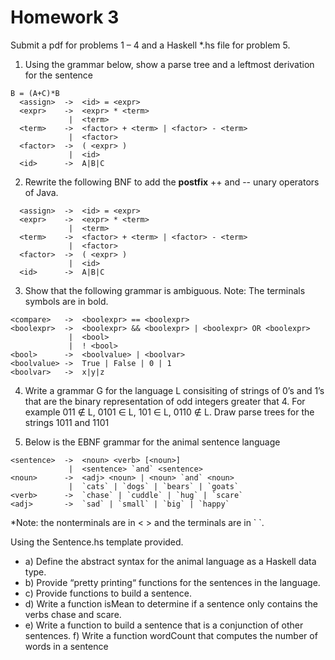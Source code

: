 # Homework 3
Submit a pdf for problems 1 – 4 and a Haskell *.hs file for problem 5.

1. Using the grammar below, show a parse tree and a leftmost derivation for the sentence
```
B = (A+C)*B
  <assign>  ->  <id> = <expr>
  <expr>    ->  <expr> * <term>
             |  <term>
  <term>    ->  <factor> + <term> | <factor> - <term>
             |  <factor>
  <factor>  ->  ( <expr> )
             |  <id>
  <id>      ->  A|B|C
```

2. Rewrite the following BNF to add the **postfix** ++ and -- unary operators of Java.
```
  <assign>  ->  <id> = <expr>
  <expr>    ->  <expr> * <term>
             |  <term>
  <term>    ->  <factor> + <term> | <factor> - <term>
             |  <factor>
  <factor>  ->  ( <expr> )
             |  <id>
  <id>      ->  A|B|C
```

3. Show that the following grammar is ambiguous. Note: The terminals symbols are in bold.
```
<compare>   ->  <boolexpr> == <boolexpr>
<boolexpr>  ->  <boolexpr> && <boolexpr> | <boolexpr> OR <boolexpr>
             |  <bool>
             |  ! <bool>
<bool>      ->  <boolvalue> | <boolvar>
<boolvalue> ->  True | False | 0 | 1
<boolvar>   ->  x|y|z
```

4. Write a grammar G for the language L consisiting of strings of 0’s and 1’s that are the binary representation of odd integers greater that 4. For example 011 ∉ L, 0101 ∈ L, 101 ∈ L, 0110 ∉ L. Draw parse trees for the strings 1011 and 1101

5. Below is the EBNF grammar for the animal sentence language
```
<sentence>  ->  <noun> <verb> [<noun>]
             |  <sentence> `and` <sentence>
<noun>      ->  <adj> <noun> | <noun> `and` <noun>
             |  `cats` | `dogs` | `bears` | `goats`
<verb>      ->  `chase` | `cuddle` | `hug` | `scare`
<adj>       ->  `sad` | `small` | `big` | `happy`
```

*Note: the nonterminals are in < > and the terminals are in \` \`.

Using the Sentence.hs template provided.
- a) Define the abstract syntax for the animal language as a Haskell data type.
- b) Provide “pretty printing“ functions for the sentences in the language.
- c) Provide functions to build a sentence.
- d) Write a function isMean to determine if a sentence only contains the verbs chase and scare.
- e) Write a function to build a sentence that is a conjunction of other sentences. f) Write a function wordCount that computes the number of words in a sentence

